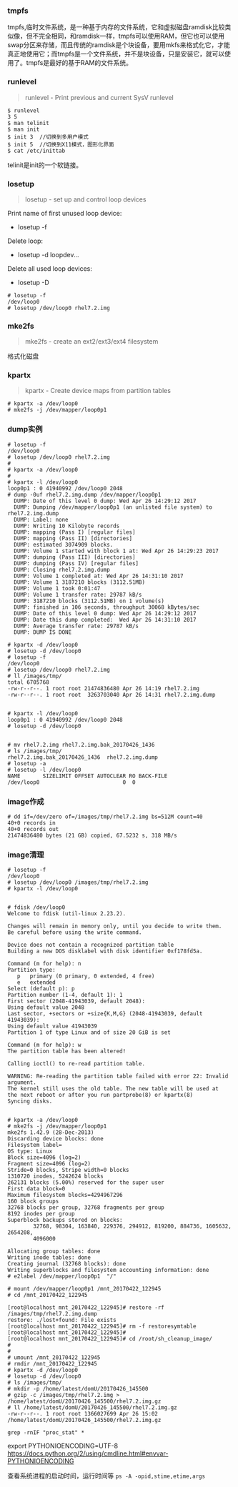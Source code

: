 ### tmpfs
tmpfs,临时文件系统，是一种基于内存的文件系统，它和虚拟磁盘ramdisk比较类似像，但不完全相同，和ramdisk一样，tmpfs可以使用RAM，但它也可以使用swap分区来存储，而且传统的ramdisk是个块设备，要用mkfs来格式化它，才能真正地使用它；而tmpfs是一个文件系统，并不是块设备，只是安装它，就可以使用了。tmpfs是最好的基于RAM的文件系统。

### runlevel
> runlevel - Print previous and current SysV runlevel
```
$ runlevel
3 5
$ man telinit
$ man init
$ init 3  //切换到多用户模式
$ init 5  //切换到X11模式，图形化界面
$ cat /etc/inittab
```
telinit是init的一个软链接。

### losetup
> losetup - set up and control loop devices

Print name of first unused loop device:
- losetup -f

Delete loop:
- losetup -d loopdev...

Delete all used loop devices:
- losetup -D

```
# losetup -f
/dev/loop0
# losetup /dev/loop0 rhel7.2.img
```

### mke2fs
> mke2fs - create an ext2/ext3/ext4 filesystem

格式化磁盘

### kpartx
> kpartx - Create device maps from partition tables

```
# kpartx -a /dev/loop0
# mke2fs -j /dev/mapper/loop0p1
```

### dump实例
```
# losetup -f
/dev/loop0
# losetup /dev/loop0 rhel7.2.img
#
# kpartx -a /dev/loop0
#
# kpartx -l /dev/loop0
loop0p1 : 0 41940992 /dev/loop0 2048
# dump -0uf rhel7.2.img.dump /dev/mapper/loop0p1
  DUMP: Date of this level 0 dump: Wed Apr 26 14:29:12 2017
  DUMP: Dumping /dev/mapper/loop0p1 (an unlisted file system) to rhel7.2.img.dump
  DUMP: Label: none
  DUMP: Writing 10 Kilobyte records
  DUMP: mapping (Pass I) [regular files]
  DUMP: mapping (Pass II) [directories]
  DUMP: estimated 3074909 blocks.
  DUMP: Volume 1 started with block 1 at: Wed Apr 26 14:29:23 2017
  DUMP: dumping (Pass III) [directories]
  DUMP: dumping (Pass IV) [regular files]
  DUMP: Closing rhel7.2.img.dump
  DUMP: Volume 1 completed at: Wed Apr 26 14:31:10 2017
  DUMP: Volume 1 3187210 blocks (3112.51MB)
  DUMP: Volume 1 took 0:01:47
  DUMP: Volume 1 transfer rate: 29787 kB/s
  DUMP: 3187210 blocks (3112.51MB) on 1 volume(s)
  DUMP: finished in 106 seconds, throughput 30068 kBytes/sec
  DUMP: Date of this level 0 dump: Wed Apr 26 14:29:12 2017
  DUMP: Date this dump completed:  Wed Apr 26 14:31:10 2017
  DUMP: Average transfer rate: 29787 kB/s
  DUMP: DUMP IS DONE

# kpartx -d /dev/loop0
# losetup -d /dev/loop0
# losetup -f
/dev/loop0
# losetup /dev/loop0 rhel7.2.img
# ll /images/tmp/
total 6705768
-rw-r--r--. 1 root root 21474836480 Apr 26 14:19 rhel7.2.img
-rw-r--r--. 1 root root  3263703040 Apr 26 14:31 rhel7.2.img.dump


# kpartx -l /dev/loop0
loop0p1 : 0 41940992 /dev/loop0 2048
# losetup -d /dev/loop0


# mv rhel7.2.img rhel7.2.img.bak_20170426_1436
# ls /images/tmp/
rhel7.2.img.bak_20170426_1436  rhel7.2.img.dump
# losetup -a
# losetup -l /dev/loop0
NAME       SIZELIMIT OFFSET AUTOCLEAR RO BACK-FILE
/dev/loop0                          0  0
```
### image作成
```
# dd if=/dev/zero of=/images/tmp/rhel7.2.img bs=512M count=40
40+0 records in
40+0 records out
21474836480 bytes (21 GB) copied, 67.5232 s, 318 MB/s
```
### image清理
```
# losetup -f
/dev/loop0
# losetup /dev/loop0 /images/tmp/rhel7.2.img
# kpartx -l /dev/loop0


# fdisk /dev/loop0
Welcome to fdisk (util-linux 2.23.2).

Changes will remain in memory only, until you decide to write them.
Be careful before using the write command.

Device does not contain a recognized partition table
Building a new DOS disklabel with disk identifier 0xf178fd5a.

Command (m for help): n
Partition type:
   p   primary (0 primary, 0 extended, 4 free)
   e   extended
Select (default p): p
Partition number (1-4, default 1): 1
First sector (2048-41943039, default 2048):
Using default value 2048
Last sector, +sectors or +size{K,M,G} (2048-41943039, default 41943039):
Using default value 41943039
Partition 1 of type Linux and of size 20 GiB is set

Command (m for help): w
The partition table has been altered!

Calling ioctl() to re-read partition table.

WARNING: Re-reading the partition table failed with error 22: Invalid argument.
The kernel still uses the old table. The new table will be used at
the next reboot or after you run partprobe(8) or kpartx(8)
Syncing disks.


# kpartx -a /dev/loop0
# mke2fs -j /dev/mapper/loop0p1
mke2fs 1.42.9 (28-Dec-2013)
Discarding device blocks: done
Filesystem label=
OS type: Linux
Block size=4096 (log=2)
Fragment size=4096 (log=2)
Stride=0 blocks, Stripe width=0 blocks
1310720 inodes, 5242624 blocks
262131 blocks (5.00%) reserved for the super user
First data block=0
Maximum filesystem blocks=4294967296
160 block groups
32768 blocks per group, 32768 fragments per group
8192 inodes per group
Superblock backups stored on blocks:
        32768, 98304, 163840, 229376, 294912, 819200, 884736, 1605632, 2654208,
        4096000

Allocating group tables: done
Writing inode tables: done
Creating journal (32768 blocks): done
Writing superblocks and filesystem accounting information: done
# e2label /dev/mapper/loop0p1  "/"

# mount /dev/mapper/loop0p1 /mnt_20170422_122945
# cd /mnt_20170422_122945

[root@localhost mnt_20170422_122945]# restore -rf /images/tmp/rhel7.2.img.dump
restore: ./lost+found: File exists
[root@localhost mnt_20170422_122945]# rm -f restoresymtable
[root@localhost mnt_20170422_122945]#
[root@localhost mnt_20170422_122945]# cd /root/sh_cleanup_image/
#
#
# umount /mnt_20170422_122945
# rmdir /mnt_20170422_122945
# kpartx -d /dev/loop0
# losetup -d /dev/loop0
# ls /images/tmp/
# mkdir -p /home/latest/domU/20170426_145500
# gzip -c /images/tmp/rhel7.2.img > /home/latest/domU/20170426_145500/rhel7.2.img.gz
# ll /home/latest/domU/20170426_145500/rhel7.2.img.gz
-rw-r--r--. 1 root root 1366027699 Apr 26 15:02 /home/latest/domU/20170426_145500/rhel7.2.img.gz
```


`grep -rnIF "proc_stat" *`


export PYTHONIOENCODING=UTF-8
https://docs.python.org/2/using/cmdline.html#envvar-PYTHONIOENCODING


查看系统进程的启动时间，运行时间等
`ps -A -opid,stime,etime,args`
